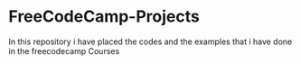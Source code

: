 # FreeCodeCamp-Projects
In this repository i have placed the codes and the examples that i have done in the freecodecamp Courses
